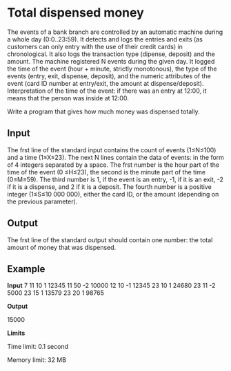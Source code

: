 # Total dispensed money

The events of a bank branch are controlled by an automatic machine during a whole day (0:0..23:59).
It detects and logs the entries and exits (as customers can only entry with the use of their credit cards) in chronological.
It also logs the transaction type (dipense, deposit) and the amount.
The machine registered N events during the given day.
It logged the time of the event (hour + minute, strictly monotonous), the type of the events (entry, exit, dispense, deposit), and the numeric attributes of the event (card ID number at entry/exit, the amount at dispense/deposit). 
Interpretation of the time of the event: if there was an entry at 12:00, it means that the person was inside at 12:00.

Write a program that gives how much money was dispensed totally.

## Input

The frst line of the standard input contains the count of events (1≤N≤100) and a time (1≤X≤23).
The next N lines contain the data of events: in the form of 4 integers separated by a space.
The frst number is the hour part of the time of the event (0 ≤H≤23), the second is the minute part of the time (0≤M≤59).
The third number is 1, if the event is an entry, -1, if it is an exit, -2 if it is a dispense, and 2 if it is a deposit.
The fourth number is a positive integer (1≤S≤10 000 000), either the card ID, or the amount (depending on the previous parameter).

## Output

The frst line of the standard output should contain one number: the total amount of money that was dispensed.

## Example

**Input**
7
11 10 1 12345
11 50 -2 10000
12 10 -1 12345
23 10 1 24680
23 11 -2 5000
23 15 1 13579
23 20 1 98765

**Output**

15000

**Limits**

Time limit: 0.1 second

Memory limit: 32 MB

